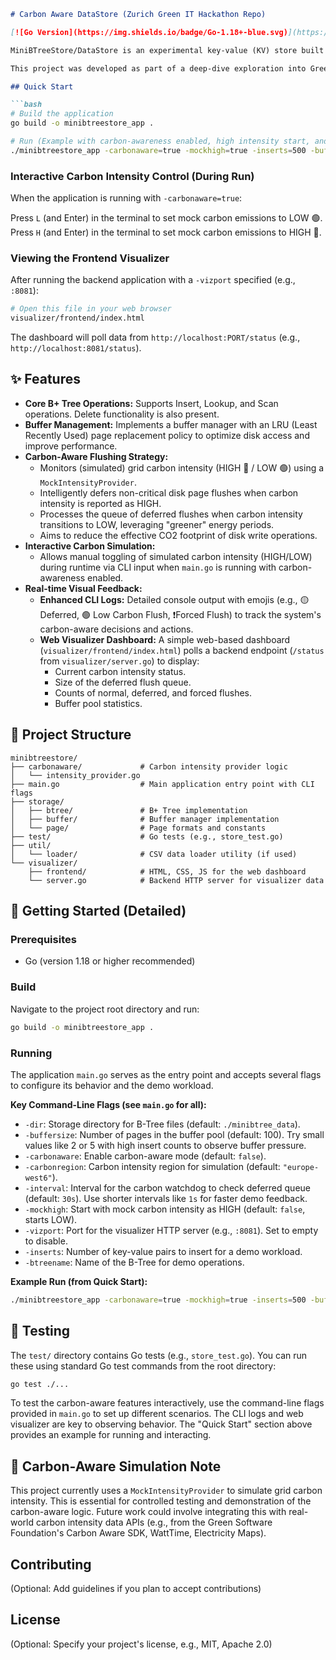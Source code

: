 ```markdown
# Carbon Aware DataStore (Zurich Green IT Hackathon Repo)

[![Go Version](https://img.shields.io/badge/Go-1.18+-blue.svg)](https://golang.org/)

MiniBTreeStore/DataStore is an experimental key-value (KV) store built in Go, utilizing a B+ Tree data structure for efficient on-disk storage. Its standout feature is a **carbon-aware flushing strategy** designed to reduce the environmental impact of its disk I/O operations.

This project was developed as part of a deep-dive exploration into Green Software Engineering principles, demonstrating how even foundational components like a storage engine can be made more environmentally conscious.

## Quick Start

```bash
# Build the application
go build -o minibtreestore_app .

# Run (Example with carbon-awareness enabled, high intensity start, and visualizer)
./minibtreestore_app -carbonaware=true -mockhigh=true -inserts=500 -buffersize=2 -vizport=:8081 -dir=./test_run_data -interval=1s
```

### Interactive Carbon Intensity Control (During Run)
When the application is running with `-carbonaware=true`:

Press `L` (and Enter) in the terminal to set mock carbon emissions to LOW 🟢.
Press `H` (and Enter) in the terminal to set mock carbon emissions to HIGH 🔴.

### Viewing the Frontend Visualizer
After running the backend application with a `-vizport` specified (e.g., `:8081`):

```bash
# Open this file in your web browser
visualizer/frontend/index.html
```

The dashboard will poll data from `http://localhost:PORT/status` (e.g., `http://localhost:8081/status`).

## ✨ Features
* **Core B+ Tree Operations:** Supports Insert, Lookup, and Scan operations. Delete functionality is also present.
* **Buffer Management:** Implements a buffer manager with an LRU (Least Recently Used) page replacement policy to optimize disk access and improve performance.
* **Carbon-Aware Flushing Strategy:**
    * Monitors (simulated) grid carbon intensity (HIGH 🔴 / LOW 🟢) using a `MockIntensityProvider`.
    * Intelligently defers non-critical disk page flushes when carbon intensity is reported as HIGH.
    * Processes the queue of deferred flushes when carbon intensity transitions to LOW, leveraging "greener" energy periods.
    * Aims to reduce the effective CO2 footprint of disk write operations.
* **Interactive Carbon Simulation:**
    * Allows manual toggling of simulated carbon intensity (HIGH/LOW) during runtime via CLI input when `main.go` is running with carbon-awareness enabled.
* **Real-time Visual Feedback:**
    * **Enhanced CLI Logs:** Detailed console output with emojis (e.g., 🟡 Deferred, 🟢 Low Carbon Flush, ❗Forced Flush) to track the system's carbon-aware decisions and actions.
    * **Web Visualizer Dashboard:** A simple web-based dashboard (`visualizer/frontend/index.html`) polls a backend endpoint (`/status` from `visualizer/server.go`) to display:
        * Current carbon intensity status.
        * Size of the deferred flush queue.
        * Counts of normal, deferred, and forced flushes.
        * Buffer pool statistics.

## 📂 Project Structure
```
minibtreestore/
├── carbonaware/             # Carbon intensity provider logic
│   └── intensity_provider.go
├── main.go                  # Main application entry point with CLI flags
├── storage/
│   ├── btree/               # B+ Tree implementation
│   ├── buffer/              # Buffer manager implementation
│   └── page/                # Page formats and constants
├── test/                    # Go tests (e.g., store_test.go)
├── util/
│   └── loader/              # CSV data loader utility (if used)
└── visualizer/
    ├── frontend/            # HTML, CSS, JS for the web dashboard
    └── server.go            # Backend HTTP server for visualizer data
```

## 🚀 Getting Started (Detailed)

### Prerequisites
* Go (version 1.18 or higher recommended)

### Build
Navigate to the project root directory and run:

```bash
go build -o minibtreestore_app .
```

### Running
The application `main.go` serves as the entry point and accepts several flags to configure its behavior and the demo workload.

**Key Command-Line Flags (see `main.go` for all):**

* `-dir`: Storage directory for B-Tree files (default: `./minibtree_data`).
* `-buffersize`: Number of pages in the buffer pool (default: 100). Try small values like 2 or 5 with high insert counts to observe buffer pressure.
* `-carbonaware`: Enable carbon-aware mode (default: `false`).
* `-carbonregion`: Carbon intensity region for simulation (default: `"europe-west6"`).
* `-interval`: Interval for the carbon watchdog to check deferred queue (default: `30s`). Use shorter intervals like `1s` for faster demo feedback.
* `-mockhigh`: Start with mock carbon intensity as HIGH (default: `false`, starts LOW).
* `-vizport`: Port for the visualizer HTTP server (e.g., `:8081`). Set to empty to disable.
* `-inserts`: Number of key-value pairs to insert for a demo workload.
* `-btreename`: Name of the B-Tree for demo operations.

**Example Run (from Quick Start):**

```bash
./minibtreestore_app -carbonaware=true -mockhigh=true -inserts=500 -buffersize=2 -vizport=:8081 -dir=./test_run_data -interval=1s
```

## 🧪 Testing
The `test/` directory contains Go tests (e.g., `store_test.go`). You can run these using standard Go test commands from the root directory:
```bash
go test ./...
```
To test the carbon-aware features interactively, use the command-line flags provided in `main.go` to set up different scenarios. The CLI logs and web visualizer are key to observing behavior. The "Quick Start" section above provides an example for running and interacting.

## 📝 Carbon-Aware Simulation Note
This project currently uses a `MockIntensityProvider` to simulate grid carbon intensity. This is essential for controlled testing and demonstration of the carbon-aware logic. Future work could involve integrating this with real-world carbon intensity data APIs (e.g., from the Green Software Foundation's Carbon Aware SDK, WattTime, Electricity Maps).

## Contributing
(Optional: Add guidelines if you plan to accept contributions)

## License
(Optional: Specify your project's license, e.g., MIT, Apache 2.0)
```
